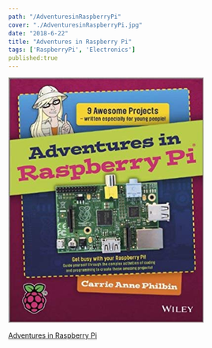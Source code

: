 ```yaml
---
path: "/AdventuresinRaspberryPi"
cover: "./AdventuresinRaspberryPi.jpg"
date: "2018-6-22"
title: "Adventures in Raspberry Pi"
tags: ['RaspberryPi', 'Electronics']
published:true
---
```



[![Adventures in Raspberry Pi](./AdventuresinRaspberryPi.jpg)](https://www.amazon.co.uk/Adventures-Raspberry-Carrie-Anne-Philbin/dp/1118751256)


[Adventures in Raspberry Pi](https://www.amazon.co.uk/Adventures-Raspberry-Carrie-Anne-Philbin/dp/1118751256)

